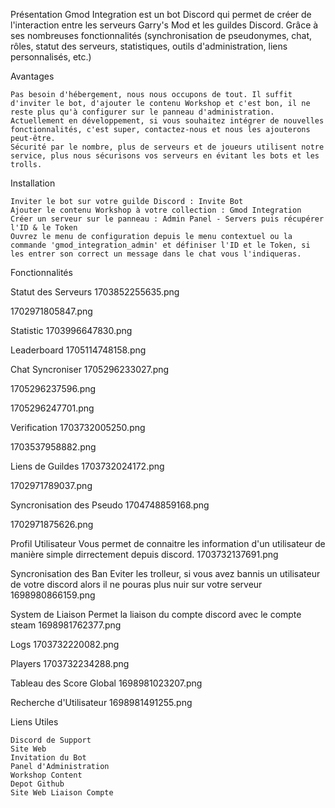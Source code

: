Présentation
Gmod Integration est un bot Discord qui permet de créer de l'interaction entre les serveurs Garry's Mod et les guildes Discord.
Grâce à ses nombreuses fonctionnalités (synchronisation de pseudonymes, chat, rôles, statut des serveurs, statistiques, outils d'administration, liens personnalisés, etc.)

Avantages

    Pas besoin d'hébergement, nous nous occupons de tout. Il suffit d'inviter le bot, d'ajouter le contenu Workshop et c'est bon, il ne reste plus qu'à configurer sur le panneau d'administration.
    Actuellement en développement, si vous souhaitez intégrer de nouvelles fonctionnalités, c'est super, contactez-nous et nous les ajouterons peut-être.
    Sécurité par le nombre, plus de serveurs et de joueurs utilisent notre service, plus nous sécurisons vos serveurs en évitant les bots et les trolls.

Installation

    Inviter le bot sur votre guilde Discord : Invite Bot
    Ajouter le contenu Workshop à votre collection : Gmod Integration
    Créer un serveur sur le panneau : Admin Panel - Servers puis récupérer l'ID & le Token
    Ouvrez le menu de configuration depuis le menu contextuel ou la commande 'gmod_integration_admin' et définiser l'ID et le Token, si les entrer son correct un message dans le chat vous l'indiqueras.


Fonctionnalités

Statut des Serveurs
1703852255635.png

1702971805847.png

Statistic
1703996647830.png

Leaderboard
1705114748158.png

Chat Syncroniser
1705296233027.png

1705296237596.png

1705296247701.png


Verification
1703732005250.png

1703537958882.png


Liens de Guildes
1703732024172.png

1702971789037.png


Syncronisation des Pseudo
1704748859168.png

1702971875626.png


Profil Utilisateur
Vous permet de connaitre les information d'un utilisateur de manière simple dirrectement depuis discord.
1703732137691.png


Syncronisation des Ban
Eviter les trolleur, si vous avez bannis un utilisateur de votre discord alors il ne pouras plus nuir sur votre serveur
1698980866159.png


System de Liaison
Permet la liaison du compte discord avec le compte steam
1698981762377.png


Logs
1703732220082.png


Players
1703732234288.png


Tableau des Score Global
1698981023207.png


Recherche d'Utilisateur
1698981491255.png


Liens Utiles

    Discord de Support
    Site Web
    Invitation du Bot
    Panel d'Administration
    Workshop Content
    Depot Github
    Site Web Liaison Compte
